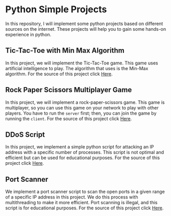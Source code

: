 # Python Simple Projects
In this repository, I will implement some python projects based on different sources on the internet. These projects will help you to gain some hands-on experience in python.

## Tic-Tac-Toe with Min Max Algorithm
In this project, we will implement the Tic-Tac-Toe game. This game uses artificial intelligence to play. The algorithm that uses is the Min-Max algorithm.
For the source of this project click [Here](https://www.youtube.com/watch?v=8ext9G7xspg&t=2153s&ab_channel=freeCodeCamp.org).

## Rock Paper Scissors Multiplayer Game
In this project, we will implement a rock-paper-scissors game. This game is multiplayer, so you can use this game on your network to play with other players. You have to run the `server` first; then, you can join the game by running the `client`.
For the source of this project click [Here](https://www.youtube.com/watch?v=XGf2GcyHPhc&t=15732s&ab_channel=freeCodeCamp.org).

## DDoS Script
In this project, we implement a simple python script for attacking an IP address with a specific number of processes. This script is not optimal and efficient but can be used for educational purposes.
For the source of this project click [Here](https://www.youtube.com/watch?v=FGdiSJakIS4&ab_channel=freeCodeCamp.org).

## Port Scanner
We implement a port scanner script to scan the open ports in a given range of a specific IP address in this project. We do this process with multithreading to make it more efficient. Port scanning is illegal, and this script is for educational purposes. 
For the source of this project click [Here](https://www.youtube.com/watch?v=FGdiSJakIS4&ab_channel=freeCodeCamp.org).
